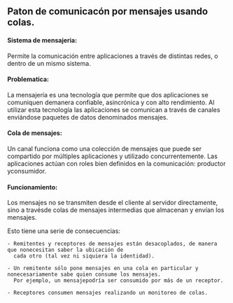 ## Paton de comunicacón por mensajes usando colas.

#### Sistema de mensajeria:
Permite la comunicación entre aplicaciones a través de distintas redes, o dentro de un mismo sistema. 

#### Problematica:
La mensajería es una tecnología que permite que dos aplicaciones se comuniquen demanera confiable, asincrónica y con alto rendimiento. Al utilizar esta tecnología las aplicaciones se comunican a través de canales enviándose paquetes de datos denominados mensajes. 

#### Cola de mensajes:
Un canal funciona como una colección de mensajes que puede ser compartido por múltiples aplicaciones y utilizado concurrentemente.
Las aplicaciones actúan con roles bien definidos en la comunicación: productor yconsumidor.

#### Funcionamiento:
Los mensajes no se transmiten desde el cliente al servidor directamente, sino a travésde colas de mensajes intermedias que almacenan y envían los mensajes. 

Esto tiene una serie de consecuencias:

	- Remitentes y receptores de mensajes están desacoplados, de manera que nonecesitan saber la ubicación de 
	  cada otro (tal vez ni siquiera la identidad).

	- Un remitente sólo pone mensajes en una cola en particular y nonecesariamente sabe quien consume los mensajes. 
	  Por ejemplo, un mensajepodría ser consumido por más de un receptor.

	- Receptores consumen mensajes realizando un monitoreo de colas.
